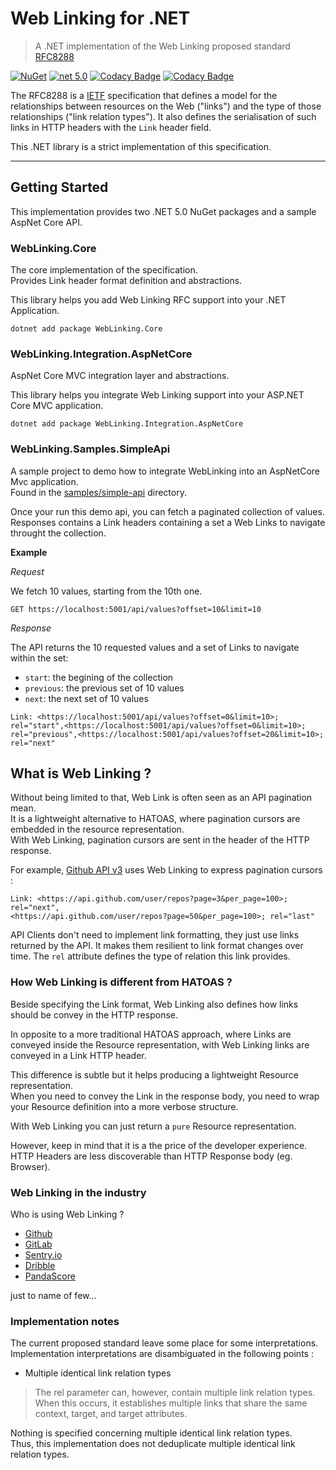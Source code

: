 # Web Linking for .NET

> A .NET implementation of the Web Linking proposed standard [RFC8288](https://tools.ietf.org/html/rfc8288)

[![NuGet](https://img.shields.io/nuget/v/WebLinking.Core.svg)](https://www.nuget.org/packages/WebLinking.Core/) [![net 5.0](https://img.shields.io/badge/net-5.0-brightgreen.svg)](https://learn.microsoft.com/en-us/dotnet/core/whats-new/dotnet-5) [![Codacy Badge](https://app.codacy.com/project/badge/Grade/0d75f07b773d406bad11fd33d52f9601)](https://www.codacy.com/gh/PulsarBlow/WebLinking/dashboard?utm_source=github.com&amp;utm_medium=referral&amp;utm_content=PulsarBlow/WebLinking&amp;utm_campaign=Badge_Grade) [![Codacy Badge](https://app.codacy.com/project/badge/Coverage/0d75f07b773d406bad11fd33d52f9601)](https://www.codacy.com/gh/PulsarBlow/WebLinking/dashboard?utm_source=github.com&utm_medium=referral&utm_content=PulsarBlow/WebLinking&utm_campaign=Badge_Coverage)

The RFC8288 is a [IETF](https://www.ietf.org/) specification that defines a model for the relationships between resources on the Web ("links") and the type of those relationships ("link relation types"). It also defines the serialisation of such links in HTTP headers with the `Link` header field.

This .NET library is a strict implementation of this specification.

---

## Getting Started

This implementation provides two .NET 5.0 NuGet packages and a sample AspNet Core API.

### WebLinking.Core

The core implementation of the specification.\
Provides Link header format definition and abstractions.

This library helps you add Web Linking RFC support into your .NET Application.

`dotnet add package WebLinking.Core`

### WebLinking.Integration.AspNetCore

AspNet Core MVC integration layer and abstractions.

This library helps you integrate Web Linking support into your ASP.NET Core MVC application.

`dotnet add package WebLinking.Integration.AspNetCore`

### WebLinking.Samples.SimpleApi

A sample project to demo how to integrate WebLinking into an AspNetCore Mvc application.\
Found in the [samples/simple-api](./samples/simple-api/) directory.

Once your run this demo api, you can fetch a paginated collection of values.\
Responses contains a Link headers containing a set a Web Links to navigate throught the collection.

__Example__

_Request_

We fetch 10 values, starting from the 10th one.

`GET https://localhost:5001/api/values?offset=10&limit=10`

_Response_

The API returns the 10 requested values and a set of Links to navigate within the set:

-  `start`: the begining of the collection
-  `previous`: the previous set of 10 values
-  `next`: the next set of 10 values

`Link: <https://localhost:5001/api/values?offset=0&limit=10>; rel="start",<https://localhost:5001/api/values?offset=0&limit=10>; rel="previous",<https://localhost:5001/api/values?offset=20&limit=10>; rel="next"`

## What is Web Linking ?

Without being limited to that, Web Link is often seen as an API pagination mean.\
It is a lightweight alternative to HATOAS, where pagination cursors are embedded in the resource representation.\
With Web Linking, pagination cursors are sent in the header of the HTTP response.

For example, [Github API v3](https://developer.github.com/v3/#pagination) uses Web Linking to express pagination cursors :

```
Link: <https://api.github.com/user/repos?page=3&per_page=100>; rel="next",
<https://api.github.com/user/repos?page=50&per_page=100>; rel="last"
```

API Clients don't need to implement link formatting, they just use links returned by the API. It makes them resilient to link format changes over time. The `rel` attribute defines the type of relation this link provides.

### How Web Linking is different from HATOAS ?

Beside specifying the Link format, Web Linking also defines how links should be convey in the HTTP response.

In opposite to a more traditional HATOAS approach, where Links are conveyed inside the Resource representation, with Web Linking links are conveyed in a Link HTTP header.

This difference is subtle but it helps producing a lightweight Resource representation.\
When you need to convey the Link in the response body, you need to wrap your Resource definition into a more verbose structure.

With Web Linking you can just return a `pure` Resource representation.

However, keep in mind that it is a the price of the developer experience. HTTP Headers are less discoverable than HTTP Response body (eg. Browser).

### Web Linking in the industry

Who is using Web Linking ?

-   [Github](https://developer.github.com/v3/#pagination)
-   [GitLab](https://docs.gitlab.com/ee/api/#pagination-link-header)
-   [Sentry.io](https://docs.sentry.io/api/pagination/)
-   [Dribble](http://developer.dribbble.com/v1/#pagination)
-   [PandaScore](https://developers.pandascore.co/doc/#section/Introduction/Pagination)

just to name of few...

### Implementation notes

The current proposed standard leave some place for some interpretations. Implementation interpretations are disambiguated in the following points :

-   Multiple identical link relation types

> The rel parameter can, however, contain multiple link relation types.
> When this occurs, it establishes multiple links that share the same
> context, target, and target attributes.

Nothing is specified concerning multiple identical link relation types.\
Thus, this implementation does not deduplicate multiple identical link relation types.
